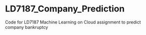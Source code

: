 # LD7187_Company_Prediction
Code for LD7187 Machine Learning on Cloud assignment to predict company bankruptcy
